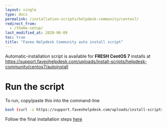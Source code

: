 ```yaml
---
layout: single
type: docs
permalink: /installation-scripts/helpdesk-community/centos7/
redirect_from:
  - /theme-setup/
last_modified_at: 2020-06-09
toc: true
title: "Faveo Helpdesk Community auto install script"
---
```


Automatic-installation script is available for <b>FRESH CentOS 7</b> installs at
https://support.faveohelpdesk.com/uploads/install-scripts/helpdesk-community/centos7/autoinstall

# Run the script

To run, copy/paste this into the command-line
```sh
bash (curl -s https://support.faveohelpdesk.com/uploads/install-scripts/helpdesk-community/centos7/autoinstall)
```

Follow the final installation steps [here](/docs/installation/installer/gui)
